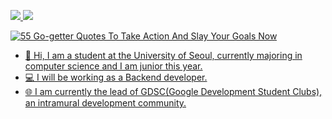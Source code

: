 <a href="https://cyclic-baboon-a84.notion.site/7fb47147585942ab9dbd05d6210a6020" target="blank"><img src="https://img.shields.io/badge/Portfolio-000000?style=flat-square&logo=Notion&logoColor=white"> <img src="https://img.shields.io/badge/iju1633@gmail.com-E8CDCD?style=flat-square&logo=Gmail&logoColor=red">

![55 Go-getter Quotes To Take Action And Slay Your Goals Now](https://user-images.githubusercontent.com/43805087/202103786-3f041fa2-5adf-4d95-b37c-c9e7a1f674f1.jpeg)

- 👋 Hi, I am a student at the University of Seoul, currently majoring in computer science and I am junior this year.
- 💻 I will be working as a Backend developer.
- 🌐 I am currently the lead of GDSC(Google Development Student Clubs), an intramural development community.
